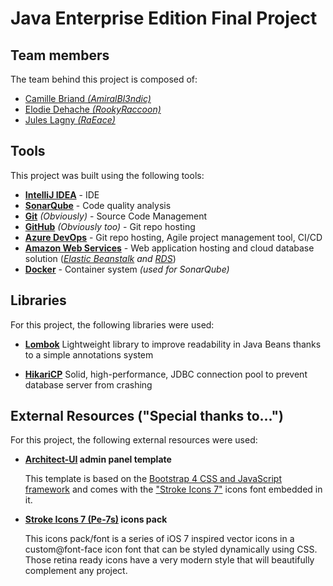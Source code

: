 # Java Enterprise Edition Final Project

## Team members

The team behind this project is composed of:
* [Camille Briand *(AmiralBl3ndic)*](https://github.com/AmiralBl3ndic)
* [Elodie Dehache *(RookyRaccoon)*](https://github.com/RookyRaccoon)
* [Jules Lagny *(RaEace)*](https://github.com/RaEace)


## Tools

This project was built using the following tools:

* **[IntelliJ IDEA](https://www.jetbrains.com/idea/)** - IDE
* **[SonarQube](https://www.sonarqube.org)** - Code quality analysis
* **[Git](https://git-scm.com)** *(Obviously)* - Source Code Management
* **[GitHub](https://github.com)** *(Obviously too)* - Git repo hosting
* **[Azure DevOps](https://dev.azure.com)** - Git repo hosting, Agile project management tool, CI/CD
* **[Amazon Web Services](https://aws.amazon.com/)** - Web application hosting and cloud database solution (*[Elastic Beanstalk](https://aws.amazon.com/fr/elasticbeanstalk/) and [RDS](https://aws.amazon.com/fr/rds/)*)
* **[Docker](https://www.docker.com)** - Container system *(used for SonarQube)*


## Libraries

For this project, the following libraries were used:

* **[Lombok](https://projectlombok.org)** Lightweight library to improve readability in Java Beans thanks
  to a simple annotations system

* **[HikariCP](https://github.com/brettwooldridge/HikariCP)** Solid, high-performance, JDBC connection pool to prevent database server from crashing

## External Resources ("Special thanks to...")

For this project, the following external resources were used:

* **[Architect-UI](https://architectui.com/#/) admin panel template**
    
    This template is based on the [Bootstrap 4 CSS and JavaScript framework](https://getbootstrap.com)
    and comes  with the ["Stroke Icons 7"](https://themes-pixeden.com/font-demos/7-stroke/) 
    icons font embedded in it.
    
* **[Stroke Icons 7 (Pe-7s)](https://themes-pixeden.com/font-demos/7-stroke/) icons pack**

    This icons pack/font is a series of iOS 7 inspired vector icons in a custom@font-face
    icon font that can be styled dynamically using CSS. Those retina ready icons have a
    very modern style that will beautifully complement any project.


